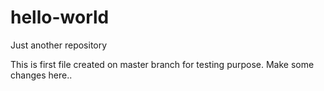# hello-world
Just another repository

This is first file created on master branch for testing purpose.
Make some changes here..
